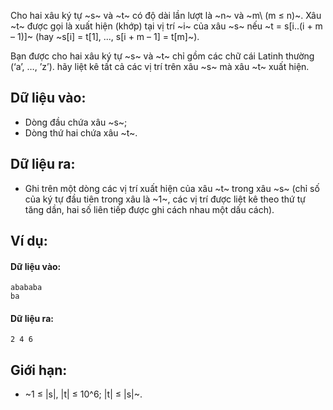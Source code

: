 Cho hai xâu ký tự ~s~ và ~t~ có độ dài lần lượt là ~n~ và ~m\ (m ≤ n)~. Xâu ~t~ được gọi là xuất hiện (khớp) tại vị trí ~i~ của xâu ~s~ nếu ~t = s[i..(i + m – 1)]~ (hay ~s[i] = t[1], ..., s[i + m – 1] = t[m]~).

Bạn được cho hai xâu ký tự ~s~ và ~t~ chỉ gồm các chữ cái Latinh thường (‘a’, …, ’z’). hãy liệt kê tất cả các vị trí trên xâu ~s~ mà xâu ~t~ xuất hiện.

## Dữ liệu vào:
- Dòng đầu chứa xâu ~s~;
- Dòng thứ hai chứa xâu ~t~.

## Dữ liệu ra:
- Ghi trên một dòng các vị trí xuất hiện của xâu ~t~ trong xâu ~s~ (chỉ số của ký tự đầu tiên trong xâu là ~1~, các vị trí được liệt kê theo thứ tự tăng dần, hai số liên tiếp được ghi cách nhau một dấu cách).

## Ví dụ:
#### Dữ liệu vào:
```
abababa
ba
```

#### Dữ liệu ra:
```
2 4 6
```

## Giới hạn:
- ~1 ≤ |s|, |t| ≤ 10^6; |t| ≤ |s|~.